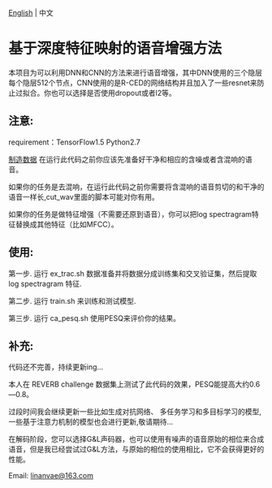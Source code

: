 [English](https://github.com/linan2/TensorFlow-speech-enhancement.git) | 中文
# 基于深度特征映射的语音增强方法
本项目为可以利用DNN和CNN的方法来进行语音增强，其中DNN使用的三个隐层每个隐层512个节点，CNN使用的是R-CED的网络结构并且加入了一些resnet来防止过拟合。你也可以选择是否使用dropout或者l2等。

## 注意:
requirement：TensorFlow1.5 Python2.7

[制造数据](https://github.com/linan2/add_reverb2.git) 在运行此代码之前你应该先准备好干净和相应的含噪或者含混响的语音。

如果你的任务是去混响，在运行此代码之前你需要将含混响的语音剪切的和干净的语音一样长,cut_wav里面的脚本可能对你有用。

如果你的任务是做特征增强（不需要还原到语音），你可以把log spectragram特征替换成其他特征（比如MFCC）。

## 使用:
第一步. 运行 ex_trac.sh 数据准备并将数据分成训练集和交叉验证集，然后提取 log spectragram 特征.

第二步. 运行 train.sh 来训练和测试模型.

第三步. 运行 ca_pesq.sh 使用PESQ来评价你的结果。

## 补充:
代码还不完善，持续更新ing…

本人在 REVERB challenge 数据集上测试了此代码的效果，PESQ能提高大约0.6—0.8。

过段时间我会继续更新一些比如生成对抗网络、 多任务学习和多目标学习的模型, 一些基于注意力机制的模型也会进行更新,敬请期待…

在解码阶段，您可以选择G&L声码器，也可以使用有噪声的语音原始的相位来合成语音，但是我已经尝试过G&L方法，与原始的相位的使用相比，它不会获得更好的性能。

Email: linanvae@163.com

